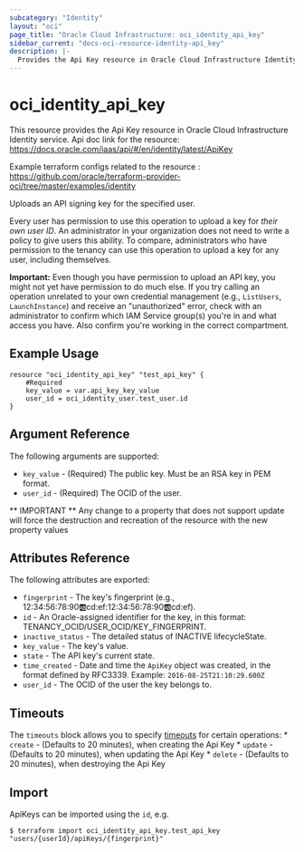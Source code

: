```yaml
---
subcategory: "Identity"
layout: "oci"
page_title: "Oracle Cloud Infrastructure: oci_identity_api_key"
sidebar_current: "docs-oci-resource-identity-api_key"
description: |-
  Provides the Api Key resource in Oracle Cloud Infrastructure Identity service
---
```


# oci_identity_api_key
This resource provides the Api Key resource in Oracle Cloud Infrastructure Identity service.
Api doc link for the resource: https://docs.oracle.com/iaas/api/#/en/identity/latest/ApiKey

Example terraform configs related to the resource : https://github.com/oracle/terraform-provider-oci/tree/master/examples/identity

Uploads an API signing key for the specified user.

Every user has permission to use this operation to upload a key for *their own user ID*. An
administrator in your organization does not need to write a policy to give users this ability.
To compare, administrators who have permission to the tenancy can use this operation to upload a
key for any user, including themselves.

**Important:** Even though you have permission to upload an API key, you might not yet
have permission to do much else. If you try calling an operation unrelated to your own credential
management (e.g., `ListUsers`, `LaunchInstance`) and receive an "unauthorized" error,
check with an administrator to confirm which IAM Service group(s) you're in and what access
you have. Also confirm you're working in the correct compartment.


## Example Usage

```hcl
resource "oci_identity_api_key" "test_api_key" {
	#Required
	key_value = var.api_key_key_value
	user_id = oci_identity_user.test_user.id
}
```

## Argument Reference

The following arguments are supported:

* `key_value` - (Required) The public key.  Must be an RSA key in PEM format.
* `user_id` - (Required) The OCID of the user.


** IMPORTANT **
Any change to a property that does not support update will force the destruction and recreation of the resource with the new property values

## Attributes Reference

The following attributes are exported:

* `fingerprint` - The key's fingerprint (e.g., 12:34:56:78:90:ab:cd:ef:12:34:56:78:90:ab:cd:ef).
* `id` - An Oracle-assigned identifier for the key, in this format: TENANCY_OCID/USER_OCID/KEY_FINGERPRINT. 
* `inactive_status` - The detailed status of INACTIVE lifecycleState.
* `key_value` - The key's value.
* `state` - The API key's current state.
* `time_created` - Date and time the `ApiKey` object was created, in the format defined by RFC3339.  Example: `2016-08-25T21:10:29.600Z` 
* `user_id` - The OCID of the user the key belongs to.

## Timeouts

The `timeouts` block allows you to specify [timeouts](https://registry.terraform.io/providers/oracle/oci/latest/docs/guides/changing_timeouts) for certain operations:
	* `create` - (Defaults to 20 minutes), when creating the Api Key
	* `update` - (Defaults to 20 minutes), when updating the Api Key
	* `delete` - (Defaults to 20 minutes), when destroying the Api Key


## Import

ApiKeys can be imported using the `id`, e.g.

```
$ terraform import oci_identity_api_key.test_api_key "users/{userId}/apiKeys/{fingerprint}" 
```

